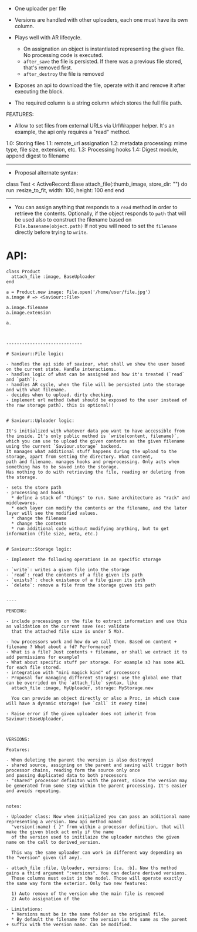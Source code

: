 - One uploader per file

- Versions are handled with other uploaders, each one must have its own
  column.

- Plays well with AR lifecycle.
  - On assignation an object is instantiated representing the given
    file. No processing code is executed.
  - `after_save` the file is persisted. If there was a previous file stored, that's removed first.
  - `after_destroy` the file is removed

- Exposes an api to download the file, operate with it and remove it
  after executing the block.

- The required column is a string column which stores the full file path.


FEATURES:

- Allow to set files from external URLs via UrlWrapper helper. It's an example, the api only requires a "read" method.


1.0: Storing files
1.1: remote_url assignation
1.2: metadata processing: mime type, file size, extension, etc.
1.3: Processing hooks
1.4: Digest module, append digest to filename


-----------

- Proposal alternate syntax:

class Test < ActiveRecord::Base
  attach_file(:thumb_image, store_dir: "") do
    run :resize_to_fit, width: 100, height: 100
  end
end

-----------


- You can assign anything that responds to a `read` method in order to retrieve the contents.
  Optionally, if the object responds to `path` that will be used also to construct the filename based on
  `File.basename(object.path)`
  If not you will need to set the `filename` directly before trying to `write`.


# API:

```
class Product
  attach_file :image, BaseUploader
end

a = Product.new image: File.open('/home/user/file.jpg')
a.image # => <Saviour::File>

a.image.filename
a.image.extension

a.



-----------------------------

# Saviour::File logic:

- handles the api side of saviour, what shall we show the user based on the current state. Handle interactions.
- handles logic of what can be assigned and how it's treated (`read` and `path`).
- handles AR cycle, when the file will be persisted into the storage and with what filename.
- decides when to upload. dirty checking.
- implement url method (what should be exposed to the user instead of the raw storage path). this is optional!!


# Saviour::Uploader logic:

It's initialized with whatever data you want to have accessible from the inside. It's only public method is `write(content, filename)`,
which you can use to upload the given contents as the given filename using the current `Saviour.storage` backend.
It manages what additional stuff happens during the upload to the storage, apart from setting the directory. What content,
path and filename. manages hooks and preprocessing. Only acts when something has to be saved into the storage.
Has nothing to do with retrieving the file, reading or deleting from the storage.

- sets the store path
- processing and hooks
  * define a stack of "things" to run. Same architecture as "rack" and middlewares.
  * each layer can modify the contents or the filename, and the later layer will see the modified values.
  * change the filename
  * change the contents
  * run additional code without modifying anything, but to get information (file size, meta, etc.)


# Saviour::Storage logic:

- Implement the following operations in an specific storage

- `write`: writes a given file into the storage
- `read`: read the contents of a file given its path
- `exists?`: check existance of a file given its path
- `delete`: remove a file from the storage given its path


----

PENDING:

- include processings on the file to extract information and use this as validation on the current save (ex: validate
  that the attached file size is under 5 Mb).

- how processors work and how do we call them. Based on content + filename ? What about a fd? Performance?
- What is a file? Just contents + filename, or shall we extract it to add permissions for example?
- What about specific stuff per storage. For example s3 has some ACL for each file stored.
- integration with "mini magick kind" of processors
- Proposal for managing different storages: use the global one that can be overrided on the `attach_file` syntax, like
  attach_file :image, MyUploader, storage: MyStorage.new

  You can provide an object directly or also a Proc, in which case will have a dynamic storage! (we `call` it every time)

- Raise error if the given uploader does not inherit from Saviour::BaseUploader.



VERSIONS:

Features:

- When deleting the parent the version is also destroyed
- shared source, assigning on the parent and saving will trigger both processor chains, reading form the source only once
and passing duplicated data to both processors
- "shared" processor definiton with the parent, since the version may be generated from some step within the parent processing. It's easier and avoids repeating.


notes:

- Uploader class: Now when initialized you can pass an additional name representing a version. New api method named
  "version(:name) { }" from within a processor definition, that will make the given block act only if the name
  of the version used to initilaize the uploader matches the given name on the call to derived_version.

  This way the same uploader can work in different way depending on the "version" given (if any).

- attach_file :file, Uploader, versions: [:a, :b]. Now ths method gains a third argument ":versions". You can declare derived versions.
  Those columns must exist in the model. Those will operate exactly the same way form the exterior. Only two new features:

  1) Auto remove of the version whe the main file is removed
  2) Auto assignation of the

- Limitations:
  * Versions must be in the same folder as the original file.
  * By default the filename for the version is the same as the parent + suffix with the version name. Can be modified.
